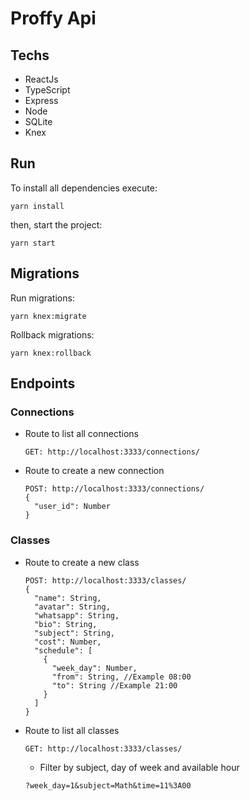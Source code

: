 # Proffy Api

## Techs

- ReactJs
- TypeScript
- Express
- Node
- SQLite
- Knex

## Run

To install all dependencies execute:

```
yarn install
```

then, start the project:

```
yarn start
```

## Migrations

Run migrations:

```
yarn knex:migrate
```

Rollback migrations:

```
yarn knex:rollback
```

## Endpoints

### Connections

- Route to list all connections
  ```
  GET: http://localhost:3333/connections/
  ```
- Route to create a new connection
  ```
  POST: http://localhost:3333/connections/
  {
    "user_id": Number
  }
  ```

### Classes

- Route to create a new class
  ```
  POST: http://localhost:3333/classes/
  {
    "name": String,
    "avatar": String,
    "whatsapp": String,
    "bio": String,
    "subject": String,
    "cost": Number,
    "schedule": [
      {
        "week_day": Number,
        "from": String, //Example 08:00
        "to": String //Example 21:00
      }
    ]
  }
  ```
- Route to list all classes
  ```
  GET: http://localhost:3333/classes/
  ```
  - Filter by subject, day of week and available hour
  ```
  ?week_day=1&subject=Math&time=11%3A00
  ```
